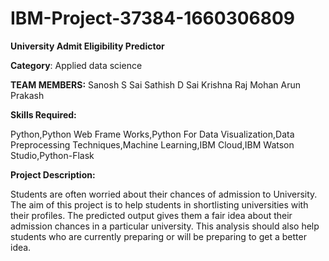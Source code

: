 # IBM-Project-37384-1660306809

**University Admit Eligibility Predictor**


**Category**:  Applied data science


**TEAM MEMBERS:**
     Sanosh S
     Sai Sathish D
     Sai Krishna Raj Mohan
     Arun Prakash

**Skills Required:**

Python,Python Web Frame Works,Python For Data Visualization,Data Preprocessing Techniques,Machine Learning,IBM Cloud,IBM Watson Studio,Python-Flask

**Project Description:**

Students are often worried about their chances of admission to University. The aim of this project is to help students in shortlisting universities with their profiles. The predicted output gives them a fair idea about their admission chances in a particular university. This analysis should also help students who are currently preparing or will be preparing to get a better idea.
